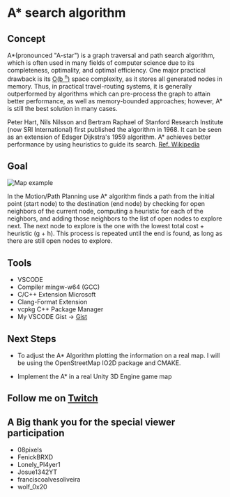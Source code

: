 # A\* search algorithm

## Concept

A*(pronounced "A-star") is a graph traversal and path search algorithm, which is often used in many fields of computer science due to its completeness, optimality, and optimal efficiency. One major practical drawback is its [O(b <sup>n</sup>)](https://www.bigocheatsheet.com/) space complexity, as it stores all generated nodes in memory. Thus, in practical travel-routing systems, it is generally outperformed by algorithms which can pre-process the graph to attain better performance, as well as memory-bounded approaches; however, A* is still the best solution in many cases.

Peter Hart, Nils Nilsson and Bertram Raphael of Stanford Research Institute (now SRI International) first published the algorithm in 1968. It can be seen as an extension of Edsger Dijkstra's 1959 algorithm. A* achieves better performance by using heuristics to guide its search.
[Ref. Wikipedia](https://en.wikipedia.org/wiki/A*\_search_algorithm)

## Goal

![Map example](https://github.com/rsaz/aStarPathFinding/blob/master/Goal.PNG)

In the Motion/Path Planning use A\* algorithm finds a path from the initial point (start node) to the destination (end node) by checking for open neighbors of the current node, computing a heuristic for each of the neighbors, and adding those neighbors to the list of open nodes to explore next. The next node to explore is the one with the lowest total cost + heuristic (g + h). This process is repeated until the end is found, as long as there are still open nodes to explore.

## Tools

- VSCODE
- Compiler mingw-w64 (GCC)
- C/C++ Extension Microsoft
- Clang-Format Extension
- vcpkg C++ Package Manager
- My VSCODE Gist -> [Gist](https://gist.github.com/rsaz/34382ec3cf94d8e436976fe5268d7a49)

## Next Steps

- To adjust the A\* Algorithm plotting the information on a real map. I will be using the OpenStreetMap IO2D package and CMAKE.

- Implement the A\* in a real Unity 3D Engine game map

## Follow me on [Twitch](https://www.twitch.tv/id_akira)

## A Big thank you for the special viewer participation

- 08pixels
- FenickBRXD
- Lonely_Pl4yer1
- Josue1342YT
- franciscoalvesoliveira
- wolf_0x20
